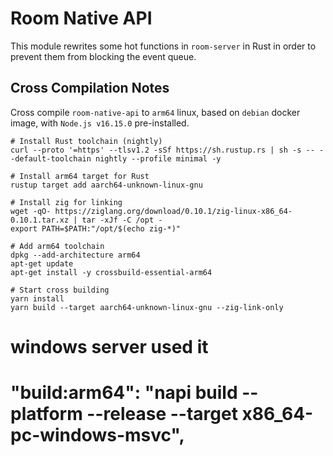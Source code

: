 
# Room Native API

This module rewrites some hot functions in `room-server` in Rust in order to prevent them from blocking the event queue.

## Cross Compilation Notes

Cross compile `room-native-api` to `arm64` linux, based on `debian` docker image, with `Node.js v16.15.0` pre-installed.

```shell
# Install Rust toolchain (nightly)
curl --proto '=https' --tlsv1.2 -sSf https://sh.rustup.rs | sh -s -- --default-toolchain nightly --profile minimal -y

# Install arm64 target for Rust
rustup target add aarch64-unknown-linux-gnu

# Install zig for linking
wget -qO- https://ziglang.org/download/0.10.1/zig-linux-x86_64-0.10.1.tar.xz | tar -xJf -C /opt -
export PATH=$PATH:"/opt/$(echo zig-*)"

# Add arm64 toolchain
dpkg --add-architecture arm64
apt-get update
apt-get install -y crossbuild-essential-arm64

# Start cross building
yarn install
yarn build --target aarch64-unknown-linux-gnu --zig-link-only
```
# windows server used it
# "build:arm64": "napi build --platform --release --target x86_64-pc-windows-msvc",